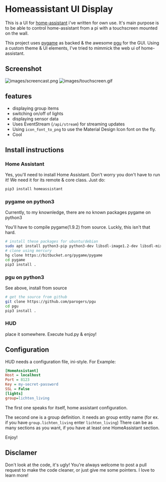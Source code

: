 # Homeassistant UI Display
This is a UI for [home-assistant](http://home-assistant.io) i've 
written for own use. It's main purpose is to be able to control
home-assistant from a pi with a touchscreen mounted on the wall.

This project uses [pygame](http://pygame.org) as backed & the awesome
[pgu](https://github.com/parogers/pgu) for the GUI. Using a custom theme
& UI elements, I've tried to mimmick the web ui of home-assistant.

## Screenshot
![images/screencast.png](https://github.com/subutux/HUD/raw/master/images/screencast.gif) ![images/touchscreen.gif](https://github.com/subutux/HUD/raw/master/images/touchscreen.gif)

## features
* displaying group items
* switching on/off of lights
* displaying sensor data
* Uses EventStream (`/api/stream`) for streaming updates
* Using `icon_font_to_png` to use the Material Design Icon font on the fly.
* Cool

## Install instructions
### Home Assistant

Yes, you'll need to install Home Assistant. Don't worry you don't have to run it! We need it for its remote & core class.
Just do:

```bash
pip3 install homeassistant
```

### pygame on python3

Currently, to my knownledge, there are no known packages pygame on python3

You'll have to compile pygame(1.9.2) from source. Luckly, this isn't that hard.

```bash
# install these packages for ubuntu/debian
sudo apt install python3-pip python3-dev libsdl-image1.2-dev libsdl-mixer1.2-dev  libsdl-ttf2.0-dev libsdl1.2-dev libsmpeg-dev python-numpy subversion  libportmidi-dev
# clone using mercury
hg clone https://bitbucket.org/pygame/pygame
cd pygame
pip3 install .
```

### pgu on python3

See above, install from source
```bash
# get the source from github
git clone https://github.com/parogers/pgu
cd pgu
pip3 install .
```

### HUD
place it somewhere. Execute hud.py & enjoy!

## Configuration

HUD needs a configuration file, ini-style. For Example:

```ini
[HomeAssistant]
Host = localhost
Port = 8123
Key = my-secret-password
SSL = False
[lights]
group=lichten_living
```

The first one speaks for itself, home assistant configuration.

The second one is a group definition. it needs an group entity name
(for ex. if you have `group.lichten_living` enter `lichten_living`)
There can be as many sections as you want, if you have at least one
HomeAssistant section.


Enjoy!

## Disclamer

Don't look at the code, it's ugly! You're always welcome to post a pull request to make the code cleaner, or just give me some pointers. I love to learn more!
